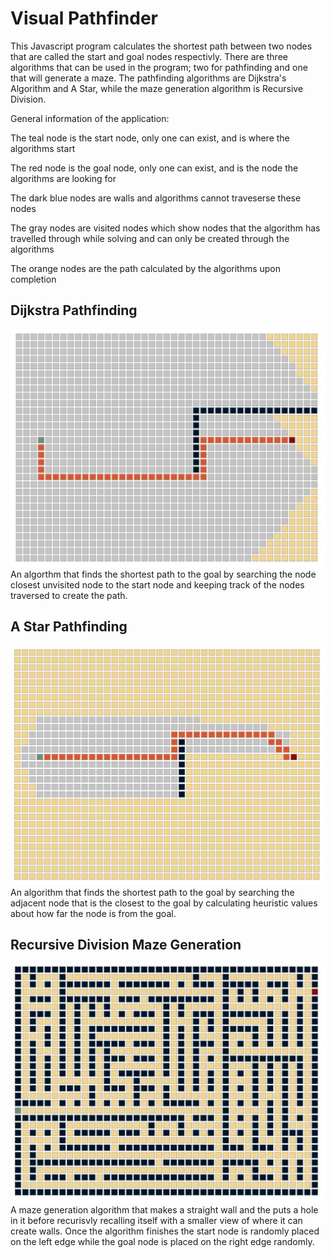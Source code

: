 # Visual Pathfinder
This Javascript program calculates the shortest path between two nodes that are called the start and goal nodes respectivly. There are three algorithms that can be used in the program; two for pathfinding and one that will generate a maze. The pathfinding algorithms are Dijkstra's Algorithm and A Star, while the maze generation algorithm is Recursive Division.

General information of the application:

The teal node is the start node, only one can exist, and is where the algorithms start

The red node is the goal node, only one can exist, and is the node the algorithms are looking for

The dark blue nodes are walls and algorithms cannot traveserse these nodes

The gray nodes are visited nodes which show nodes that the algorithm has travelled through while solving and can only be created through the algorithms

The orange nodes are the path calculated by the algorithms upon completion


## Dijkstra Pathfinding
![Dijkstra Demonstration](https://raw.githubusercontent.com/Rizazia/images/main/dijkstra.jpg)
An algorthm that finds the shortest path to the goal by searching the node closest unvisited node to the start node and keeping track of the nodes traversed to create the path.

## A Star Pathfinding
![A Star Demonstration](https://raw.githubusercontent.com/Rizazia/images/main/aStar.jpg)
An algorithm that finds the shortest path to the goal by searching the adjacent node that is the closest to the goal by calculating heuristic values about how far the node is from the goal.

## Recursive Division Maze Generation
![Recursive division Demonstration](https://github.com/Rizazia/images/blob/main/recDivision.jpg)
A maze generation algorithm that makes a straight wall and the puts a hole in it before recurisvly recalling itself with a smaller view of where it can create walls. Once the algorithm finishes the start node is randomly placed on the left edge while the goal node is placed on the right edge randomly.
